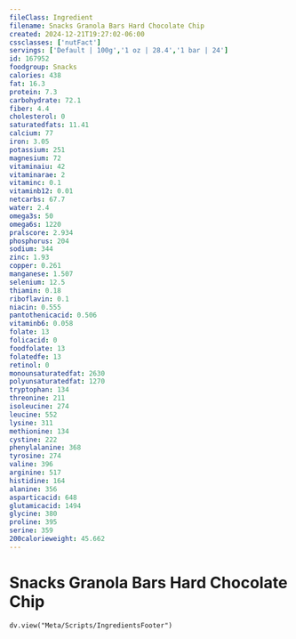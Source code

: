 ```yaml
---
fileClass: Ingredient
filename: Snacks Granola Bars Hard Chocolate Chip
created: 2024-12-21T19:27:02-06:00
cssclasses: ['nutFact']
servings: ['Default | 100g','1 oz | 28.4','1 bar | 24']
id: 167952
foodgroup: Snacks
calories: 438
fat: 16.3
protein: 7.3
carbohydrate: 72.1
fiber: 4.4
cholesterol: 0
saturatedfats: 11.41
calcium: 77
iron: 3.05
potassium: 251
magnesium: 72
vitaminaiu: 42
vitaminarae: 2
vitaminc: 0.1
vitaminb12: 0.01
netcarbs: 67.7
water: 2.4
omega3s: 50
omega6s: 1220
pralscore: 2.934
phosphorus: 204
sodium: 344
zinc: 1.93
copper: 0.261
manganese: 1.507
selenium: 12.5
thiamin: 0.18
riboflavin: 0.1
niacin: 0.555
pantothenicacid: 0.506
vitaminb6: 0.058
folate: 13
folicacid: 0
foodfolate: 13
folatedfe: 13
retinol: 0
monounsaturatedfat: 2630
polyunsaturatedfat: 1270
tryptophan: 134
threonine: 211
isoleucine: 274
leucine: 552
lysine: 311
methionine: 134
cystine: 222
phenylalanine: 368
tyrosine: 274
valine: 396
arginine: 517
histidine: 164
alanine: 356
asparticacid: 648
glutamicacid: 1494
glycine: 380
proline: 395
serine: 359
200calorieweight: 45.662
---
```


# Snacks Granola Bars Hard Chocolate Chip

```dataviewjs
dv.view("Meta/Scripts/IngredientsFooter")
```